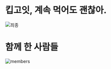 # 킵고잇, 계속 먹어도 괜찮아.
![최종](https://user-images.githubusercontent.com/75439868/212670405-a8771552-d07f-48de-a9d1-c09bef237629.png)



# 함께 한 사람들
![members](https://user-images.githubusercontent.com/75439868/212359988-3a91da5b-f203-44dd-bbc3-0f94c7363ab3.png)
